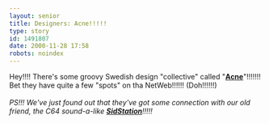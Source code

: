 ```yaml
---
layout: senior
title: Designers: Acne!!!!!
type: story
id: 1491807
date: 2000-11-28 17:58
robots: noindex
---
```

Hey!!!! There's some groovy Swedish design "collective" called "<a href="http://www.acne.se/"><b>Acne</b></a>"!!!!!!! Bet they have quite a few "spots" on tha NetWeb!!!!!! (Doh!!!!!!)<br/><br/><i>PS!!! We've just found out that they've got some connection with our old friend, the C64 sound-a-like <a href="http://www.sidstation.com/"><b>SidStation</b></a>!!!!!</i>